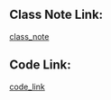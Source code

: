 



## Class Note Link: 

[class_note](https://drive.google.com/file/d/1PQ0_HrcR8P410ycsqft52HCt5dZUKU_e/view?usp=sharing)

## Code Link: 

[code_link](https://github.com/yasin-arafat-05/machine_learning/blob/main/code/30_Function_Transformer.ipynb)

